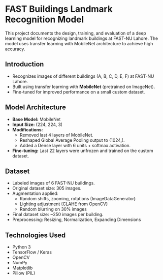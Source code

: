 # FAST Buildings Landmark Recognition Model 

This project documents the design, training, and evaluation of a deep learning model for recognizing landmark buildings at FAST-NU Lahore. The model uses transfer learning with MobileNet architecture to achieve high accuracy.

## Introduction

- Recognizes images of different buildings (A, B, C, D, E, F) at FAST-NU Lahore.
- Built using transfer learning with **MobileNet** (pretrained on ImageNet).
- Fine-tuned for improved performance on a small custom dataset.

## Model Architecture

- **Base Model:** MobileNet
- **Input Size:** (224, 224, 3)
- **Modifications:**
  - Removed last 4 layers of MobileNet.
  - Reshaped Global Average Pooling output to (1024,).
  - Added a Dense layer with 6 units + softmax activation.
- **Fine-tuning:** Last 22 layers were unfrozen and trained on the custom dataset.

## Dataset

- Labeled images of 6 FAST-NU buildings.
- Original dataset size: 305 images.
- Augmentation applied:
  - Random shifts, zooming, rotations (ImageDataGenerator)
  - Lighting adjustment (CLAHE from OpenCV)
  - Random blurring on 30% images
- Final dataset size: ~250 images per building.
- Preprocessing: Resizing, Normalization, Expanding Dimensions

## Technologies Used

- Python 3
- TensorFlow / Keras
- OpenCV
- NumPy
- Matplotlib
- Pillow (PIL)
